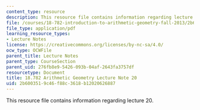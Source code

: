 ```yaml
---
content_type: resource
description: This resource file contains information regarding lecture 20.
file: /courses/18-782-introduction-to-arithmetic-geometry-fall-2013/2b6003519c46f88c3618b12020626887_MIT18_782F13_lec20.pdf
file_type: application/pdf
learning_resource_types:
- Lecture Notes
license: https://creativecommons.org/licenses/by-nc-sa/4.0/
ocw_type: OCWFile
parent_title: Lecture Notes
parent_type: CourseSection
parent_uid: 276fb8e9-5426-093b-04af-2643fa3757df
resourcetype: Document
title: 18.782 Arithmetic Geometry Lecture Note 20
uid: 2b600351-9c46-f88c-3618-b12020626887
---
```

This resource file contains information regarding lecture 20.